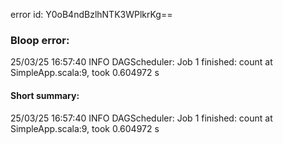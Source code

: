 error id: Y0oB4ndBzlhNTK3WPlkrKg==
### Bloop error:

25/03/25 16:57:40 INFO DAGScheduler: Job 1 finished: count at SimpleApp.scala:9, took 0.604972 s
#### Short summary: 

25/03/25 16:57:40 INFO DAGScheduler: Job 1 finished: count at SimpleApp.scala:9, took 0.604972 s